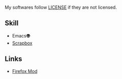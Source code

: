 My softwares follow [LICENSE](https://github.com/diohabara/diohabara/blob/master/LICENSE) if they are not licensed.

## Skill

- Emacs:alien:
- [Scrapbox](https://scrapbox.io/xeqilum/)

## Links

- [Firefox Mod](https://slides.com/diohabara/deck)
